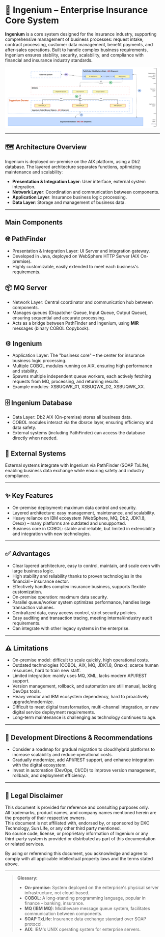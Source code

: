 # 🏢 Ingenium – Enterprise Insurance Core System

**Ingenium** is a core system designed for the insurance industry, supporting comprehensive management of business processes: request intake, contract processing, customer data management, benefit payments, and after-sales operations. Built to handle complex business requirements, Ingenium ensures stability, security, scalability, and compliance with financial and insurance industry standards.

![Ingenium Architecture Diagram](/img/ingenium.png)

---

## 🗺️ Architecture Overview
Ingenium is deployed on-premise on the AIX platform, using a Db2 database. The layered architecture separates functions, optimizing maintenance and scalability:

- **Presentation & Integration Layer**: User interface, external system integration.
- **Network Layer**: Coordination and communication between components.
- **Application Layer**: Insurance business logic processing.
- **Data Layer**: Storage and management of business data.

---

## Main Components

## 🌐 PathFinder
* Presentation & Integration Layer: UI Server and integration gateway.
* Developed in Java, deployed on WebSphere HTTP Server (AIX On-premise).
* Highly customizable, easily extended to meet each business's requirements.

## 📦 MQ Server
* Network Layer: Central coordinator and communication hub between components.
* Manages queues (Dispatcher Queue, Input Queue, Output Queue), ensuring sequential and accurate processing.
* Acts as a bridge between PathFinder and Ingenium, using **MIR** messages (binary COBOL Copybook).

## ⚙️ Ingenium
* Application Layer: The "business core" – the center for insurance business logic processing.
* Multiple COBOL modules running on AIX, ensuring high performance and stability.
* Spawns multiple independent queue workers, each actively fetching requests from MQ, processing, and returning results.
* Example modules: XSBUQWK_01, XSBUQWK_D2, XSBUQWK_XX.

## 🗄️ Ingenium Database
* Data Layer: Db2 AIX (On-premise) stores all business data.
* COBOL modules interact via the dbsrce layer, ensuring efficiency and data safety.
* External systems (including PathFinder) can access the database directly when needed.

## 🔗 External Systems
External systems integrate with Ingenium via PathFinder (SOAP TxLife), enabling business data exchange while ensuring safety and industry compliance.

---

## ✨ Key Features
* On-premise deployment: maximum data control and security.
* Layered architecture: easy management, maintenance, and scalability.
* Heavy reliance on IBM ecosystem (WebSphere, MQ, Db2, JDK1.8, Orexx) – many platforms are outdated and unsupported.
* Business core in COBOL: stable and reliable, but limited in extensibility and integration with new technologies.

---

## ✅ Advantages
* Clear layered architecture, easy to control, maintain, and scale even with large business logic.
* High stability and reliability thanks to proven technologies in the financial – insurance sector.
* Effectively handles complex insurance business, supports flexible customization.
* On-premise operation: maximum data security.
* Parallel queue/worker system optimizes performance, handles large transaction volumes.
* Centralized data, easy access control, strict security policies.
* Easy auditing and transaction tracing, meeting internal/industry audit requirements.
* Can integrate with other legacy systems in the enterprise.

---

## ⚠️ Limitations
* On-premise model: difficult to scale quickly, high operational costs.
* Outdated technologies (COBOL, AIX, MQ, JDK1.8, Orexx): scarce human resources, hard to train new staff.
* Limited integration: mainly uses MQ, XML, lacks modern API/REST support.
* Version management, rollback, and automation are still manual, lacking DevOps tools.
* Heavy vendor and IBM ecosystem dependency, hard to proactively upgrade/modernize.
* Difficult to meet digital transformation, multi-channel integration, or new digital service deployment requirements.
* Long-term maintenance is challenging as technology continues to age.

---

## 🚀 Development Directions & Recommendations
* Consider a roadmap for gradual migration to cloud/hybrid platforms to increase scalability and reduce operational costs.
* Gradually modernize, add API/REST support, and enhance integration with the digital ecosystem.
* Invest in automation (DevOps, CI/CD) to improve version management, rollback, and deployment efficiency.

---

## 📄 Legal Disclaimer

This document is provided for reference and consulting purposes only.  
All trademarks, product names, and company names mentioned herein are the property of their respective owners.  
This document is not affiliated with, endorsed by, or sponsored by DXC Technology, Sun Life, or any other third party mentioned.  
No source code, license, or proprietary information of Ingenium or any third-party system is provided or distributed as part of this documentation or related services.

By using or referencing this document, you acknowledge and agree to comply with all applicable intellectual property laws and the terms stated above.

---

> **Glossary:**
> - **On-premise**: System deployed on the enterprise's physical server infrastructure, not cloud-based.
> - **COBOL**: A long-standing programming language, popular in finance – banking, insurance.
> - **MQ (IBM MQ)**: Middleware message queue system, facilitates communication between components.
> - **SOAP TxLife**: Insurance data exchange standard over SOAP protocol.
> - **AIX**: IBM's UNIX operating system for enterprise servers.
